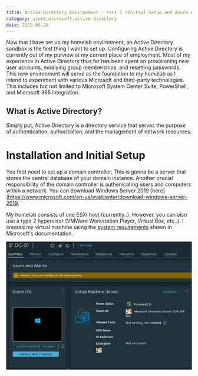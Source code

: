 ```yaml
---
title: Active Directory Environment - Part 1 (Initial Setup and Azure AD Connect)
category: azure,microsoft,active directory
date: 2023-05-20
---
```





Now that I have set up my homelab environment, an Active Directory sandbox is the first thing I want to set up. Configuring Active Directory is currently out of my purview at my current place of employment. Most of my experience in Active Directory thus far has been spent on provisioning new user accounts, modiying group memberships, and resetting passwords. This new environment will serve as the foundation to my homelab as I intend to experiment with various Microsoft and third-party technologies. This includes but not limited to MIcrosoft System Center Suite, PowerShell, and Microsoft 365 integration. 

## What is Active Directory?

Simply put, Active Directory is a directory service that serves the purpose of authentication, authorization, and the management of network resources. 

# Installation and Initial Setup

You first need to set up a domain controller. This is gonna be a server that stores the central database of your domain instance. Another crucial responsibility of the domain controller is authenicating users and computers within a network. You can download Windows Server 2019 [here](https://www.microsoft.com/en-us/evalcenter/download-windows-server-2019. 

My homelab consists of one ESXi host (currently..). However, you can also use a type 2 hypervisor (VMWare Workstation Player, Virtual Box, etc..). I created my virtual machine using the [system requirements](https://learn.microsoft.com/en-us/windows-server/get-started/hardware-requirements) shown in Microsoft's documentation.

![Capture1](/assets/images/ad-1/1.png)
